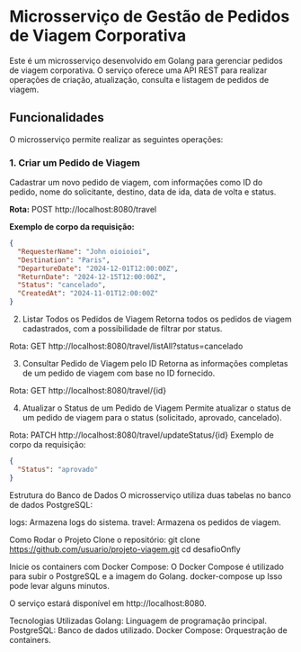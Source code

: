 # Microsserviço de Gestão de Pedidos de Viagem Corporativa

Este é um microsserviço desenvolvido em Golang para gerenciar pedidos de viagem corporativa. O serviço oferece uma API REST para realizar operações de criação, atualização, consulta e listagem de pedidos de viagem.

## Funcionalidades

O microsserviço permite realizar as seguintes operações:

### 1. **Criar um Pedido de Viagem**
Cadastrar um novo pedido de viagem, com informações como ID do pedido, nome do solicitante, destino, data de ida, data de volta e status.

**Rota:**
POST http://localhost:8080/travel

**Exemplo de corpo da requisição:**
```json
{
  "RequesterName": "John oioioioi",
  "Destination": "Paris",
  "DepartureDate": "2024-12-01T12:00:00Z",
  "ReturnDate": "2024-12-15T12:00:00Z",
  "Status": "cancelado",
  "CreatedAt": "2024-11-01T12:00:00Z"
}
```
2. Listar Todos os Pedidos de Viagem
Retorna todos os pedidos de viagem cadastrados, com a possibilidade de filtrar por status.

Rota:
GET http://localhost:8080/travel/listAll?status=cancelado

3. Consultar Pedido de Viagem pelo ID
Retorna as informações completas de um pedido de viagem com base no ID fornecido.

Rota:
GET http://localhost:8080/travel/{id}

4. Atualizar o Status de um Pedido de Viagem
Permite atualizar o status de um pedido de viagem para o status (solicitado, aprovado, cancelado).

Rota:
PATCH http://localhost:8080/travel/updateStatus/{id}
Exemplo de corpo da requisição:
```json
{
  "Status": "aprovado"
}
```
Estrutura do Banco de Dados
O microsserviço utiliza duas tabelas no banco de dados PostgreSQL:

logs: Armazena logs do sistema.
travel: Armazena os pedidos de viagem.

Como Rodar o Projeto
Clone o repositório:
git clone https://github.com/usuario/projeto-viagem.git
cd desafioOnfly

Inicie os containers com Docker Compose: O Docker Compose é utilizado para subir o PostgreSQL e a imagem do Golang.
docker-compose up
Isso pode levar alguns minutos.

O serviço estará disponível em http://localhost:8080.

Tecnologias Utilizadas
Golang: Linguagem de programação principal.
PostgreSQL: Banco de dados utilizado.
Docker Compose: Orquestração de containers.
